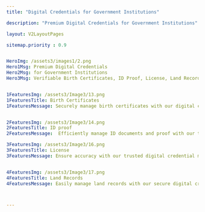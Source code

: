 ```yaml
---
title: "Digital Credentials for Government Institutions"

description: "Premium Digital Credentials for Government Institutions"

layout: V2LayoutPages

sitemap.priority : 0.9


HeroImg: /assets3/images1/2.png
Hero1Msg: Premium Digital Credentials
Hero2Msg: for Government Institutions
Hero3Msg: Verifiable Birth Certificates, ID Proof, License, Land Records for Government Institutions


1FeaturesImg: /assets3/Image3/13.png
1FeaturesTitle: Birth Certificates
1FeaturesMessage: Securely manage birth certificates with our digital credential management software. Our platform streamlines the process of creating, issuing, and storing birth certificates, ensuring that your records are accurate and up-to-date. Our secure system also allows you to easily access past birth certificates, making it simple to track and verify vital information. Streamline your government processes with our trusted software


2FeaturesImg: /assets3/Image3/14.png
2FeaturesTitle: ID proof
2FeaturesMessage:  Efficiently manage ID documents and proof with our trusted digital credential management software. Streamline your processes and ensure accuracy with our secure platform, which allows for the creation, issuance, and storage of ID documents. Our system also allows for easy access to past ID proof, making it simple to track and verify vital information. Improve your organization's efficiency with our reliable software

3FeaturesImg: /assets3/Image3/16.png
3FeaturesTitle: License
3FeaturesMessage: Ensure accuracy with our trusted digital credential management software. Our secure platform makes it easy to efficiently manage licenses for your organization, including the creation, issuance, and storage of licenses. Our system also allows for easy access to past licenses, making it simple to track and verify vital information. Improve your organization's efficiency with our reliable software.


4FeaturesImg: /assets3/Image3/17.png
4FeaturesTitle: Land Records
4FeaturesMessage: Easily manage land records with our secure digital credential management software. Our platform streamlines the process of creating, issuing, and storing land records, ensuring that your records are accurate and up-to-date. Our secure system also allows you to easily access past land records, making it simple to track and verify vital information. Streamline your government processes with our trusted software



---
```

